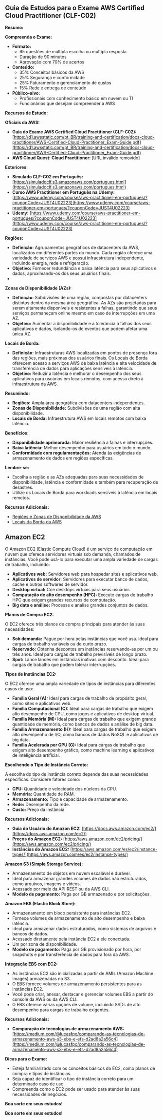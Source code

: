 ## Guia de Estudos para o Exame AWS Certified Cloud Practitioner (CLF-C02)

**Resumo:**

**Compreenda o Exame:**

* **Formato:**
    * 65 questões de múltipla escolha ou múltipla resposta
    * Duração de 90 minutos
    * Aprovação com 70% de acertos
* **Conteúdo:**
    * 35% Conceitos básicos da AWS
    * 25% Segurança e conformidade
    * 25% Faturamento e gerenciamento de custos
    * 15% Rede e entrega de conteúdo
* **Público-alvo:**
    * Profissionais com conhecimento básico em nuvem ou TI
    * Funcionários que desejam compreender a AWS

**Recursos de Estudo:**

**Oficiais da AWS:**

* **Guia do Exame AWS Certified Cloud Practitioner (CLF-C02):** [https://d1.awsstatic.com/pt_BR/training-and-certification/docs-cloud-practitioner/AWS-Certified-Cloud-Practitioner_Exam-Guide.pdf](https://d1.awsstatic.com/pt_BR/training-and-certification/docs-cloud-practitioner/AWS-Certified-Cloud-Practitioner_Exam-Guide.pdf)
* **AWS Cloud Quest: Cloud Practitioner:** [URL inválido removido]

**Exteriores:**

* **Simulado CLF-C02 em Português:** [https://simuladoclf.s3.amazonaws.com/portugues.html](https://simuladoclf.s3.amazonaws.com/portugues.html)
* **Curso AWS Practitioner em Português na Udemy:** [https://www.udemy.com/course/aws-practitioner-em-portugues/?couponCode=JUST4U02223](https://www.udemy.com/course/aws-practitioner-em-portugues/?couponCode=JUST4U02223)
* **Udemy:** [https://www.udemy.com/course/aws-practitioner-em-portugues/?couponCode=JUST4U02223](https://www.udemy.com/course/aws-practitioner-em-portugues/?couponCode=JUST4U02223)


**Regiões:**

* **Definição:** Agrupamentos geográficos de datacenters da AWS, localizados em diferentes partes do mundo. Cada região oferece uma variedade de serviços AWS e possui infraestrutura independente, incluindo energia, rede e refrigeração.
* **Objetivo:** Fornecer redundância e baixa latência para seus aplicativos e dados, aproximando-os dos seus usuários finais.
* 
**Zonas de Disponibilidade (AZs):**

* **Definição:** Subdivisões de uma região, compostas por datacenters distintos dentro da mesma área geográfica. As AZs são projetadas para serem altamente disponíveis e resistentes a falhas, garantindo que seus serviços permaneçam online mesmo em caso de interrupções em uma AZ.
* **Objetivo:** Aumentar a disponibilidade e a tolerância a falhas dos seus aplicativos e dados, isolando-os de eventos que podem afetar uma única AZ.

**Locais de Borda:**

* **Definição:** Infraestruturas AWS localizadas em pontos de presença fora das regiões, mais próximas dos usuários finais. Os Locais de Borda oferecem acesso a serviços AWS de baixa latência e alta velocidade de transferência de dados para aplicações sensíveis à latência.
* **Objetivo:** Reduzir a latência e melhorar o desempenho dos seus aplicativos para usuários em locais remotos, com acesso direto à infraestrutura da AWS.

**Resumindo:**

* **Regiões:** Ampla área geográfica com datacenters independentes.
* **Zonas de Disponibilidade:** Subdivisões de uma região com alta disponibilidade.
* **Locais de Borda:** Infraestrutura AWS em locais remotos com baixa latência.

**Benefícios:**

* **Disponibilidade aprimorada:** Maior resiliência a falhas e interrupções.
* **Baixa latência:** Melhor desempenho para usuários em todo o mundo.
* **Conformidade com regulamentações:** Atenda às exigências de armazenamento de dados em regiões específicas.

**Lembre-se:**

* Escolha a região e as AZs adequadas para suas necessidades de disponibilidade, latência e conformidade e também para recuperação de desastres.
* Utilize os Locais de Borda para workloads sensíveis à latência em locais remotos.

**Recursos Adicionais:**

* [Regiões e Zonas de Disponibilidade da AWS](https://aws.amazon.com/pt/about-aws/global-infrastructure/regions_az/)
* [Locais da Borda da AWS](https://aws.amazon.com/pt/about-aws/global-infrastructure/localzones/)


## Amazon EC2

O Amazon EC2 (Elastic Compute Cloud) é um serviço de computação em nuvem que oferece servidores virtuais sob demanda, chamados de instâncias. Você pode usá-lo para executar uma ampla variedade de cargas de trabalho, incluindo:

* **Aplicativos web:** Servidores web para hospedar sites e aplicativos web.
* **Aplicativos de servidor:** Servidores para executar banco de dados, cache e outros softwares de servidor.
* **Desktop virtual:** Crie desktops virtuais para seus usuários.
* **Computação de alto desempenho (HPC):** Execute cargas de trabalho HPC que exigem grandes recursos de computação.
* **Big data e análise:** Processe e analise grandes conjuntos de dados.

**Planos de Compra EC2:**

O EC2 oferece três planos de compra principais para atender às suas necessidades:

* **Sob demanda:** Pague por hora pelas instâncias que você usa. Ideal para cargas de trabalho variáveis ​​ou de curto prazo.
* **Reservado:** Obtenha descontos em instâncias reservando-as por um ou três anos. Ideal para cargas de trabalho previsíveis de longo prazo.
* **Spot:** Lance lances em instâncias inativas com desconto. Ideal para cargas de trabalho que podem tolerar interrupções.

**Tipos de Instâncias EC2:**

O EC2 oferece uma ampla variedade de tipos de instâncias para diferentes casos de uso:

* **Família Geral (A):** Ideal para cargas de trabalho de propósito geral, como sites e aplicativos web.
* **Família Computacional (C):** Ideal para cargas de trabalho que exigem alto desempenho de CPU, como jogos e aplicativos de desktop virtual.
* **Família Memória (M):** Ideal para cargas de trabalho que exigem grande quantidade de memória, como bancos de dados e análise de big data.
* **Família Armazenamento (H):** Ideal para cargas de trabalho que exigem alto desempenho de I/O, como bancos de dados NoSQL e aplicativos de big data.
* **Família Acelerada por GPU (G):** Ideal para cargas de trabalho que exigem alto desempenho gráfico, como machine learning e aplicativos de inteligência artificial.

**Escolhendo o Tipo de Instância Correto:**

A escolha do tipo de instância correto depende das suas necessidades específicas. Considere fatores como:

* **CPU:** Quantidade e velocidade dos núcleos da CPU.
* **Memória:** Quantidade de RAM.
* **Armazenamento:** Tipo e capacidade de armazenamento.
* **Rede:** Desempenho da rede.
* **Custo:** Preço da instância.

**Recursos Adicionais:**

* **Guia do Usuário do Amazon EC2:** [https://docs.aws.amazon.com/ec2/](https://docs.aws.amazon.com/ec2/)
* **Preços do Amazon EC2:** [https://aws.amazon.com/ec2/pricing/](https://aws.amazon.com/ec2/pricing/)
* **Instâncias do Amazon EC2:** [https://aws.amazon.com/es/ec2/instance-types/](https://aws.amazon.com/es/ec2/instance-types/)

**Amazon S3 (Simple Storage Service):**

* Armazenamento de objetos em nuvem escalável e durável.
* Ideal para armazenar grandes volumes de dados não estruturados, como arquivos, imagens e vídeos.
* Acessado por meio da API REST ou da AWS CLI.
* **Modelo de pagamento:** Paga por GB armazenado e por solicitações.

**Amazon EBS (Elastic Block Store):**

* Armazenamento em bloco persistente para instâncias EC2.
* Fornece volumes de armazenamento de alto desempenho e baixa latência.
* Ideal para armazenar dados estruturados, como sistemas de arquivos e bancos de dados.
* Acessado diretamente pela instância EC2 a ele conectada.
* Um por zona de disponibilidade. 
* **Modelo de pagamento:** Paga por GB provisionado por hora, por snapshots e por transferência de dados para fora da AWS.

**Integração EBS com EC2:**

* As instâncias EC2 são inicializadas a partir de AMIs (Amazon Machine Images) armazenadas no S3.
* O EBS fornece volumes de armazenamento persistentes para as instâncias EC2.
* Você pode criar, anexar, destacar e gerenciar volumes EBS a partir do console da AWS ou da AWS CLI.
* O EBS oferece várias opções de volume, incluindo SSDs de alto desempenho para cargas de trabalho exigentes.

**Recursos Adicionais:**

* **Comparação de tecnologias de armazenamento AWS:** [https://medium.com/@lucasfpo/comparando-as-tecnologias-de-armazenamento-aws-s3-ebs-e-efs-d2ad8a2a56c4](https://medium.com/@lucasfpo/comparando-as-tecnologias-de-armazenamento-aws-s3-ebs-e-efs-d2ad8a2a56c4)












**Dicas para o Exame:**

* Esteja familiarizado com os conceitos básicos do EC2, como planos de compra e tipos de instâncias.
* Seja capaz de identificar o tipo de instância correto para um determinado caso de uso.
* Compreenda como o EC2 pode ser usado para atender às suas necessidades de negócios.

**Boa sorte em seus estudos!**



**Boa sorte em seus estudos!**


